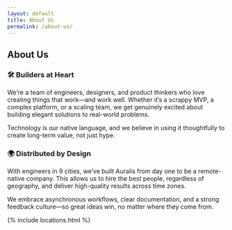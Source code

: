 ```yaml
---
layout: default
title: About Us
permalink: /about-us/
---
```


## About Us

### 🛠️ Builders at Heart

We’re a team of engineers, designers, and product thinkers who love creating things that work—and work well. Whether it’s a scrappy MVP, a complex platform, or a scaling team, we get genuinely excited about building elegant solutions to real-world problems.

Technology is our native language, and we believe in using it thoughtfully to create long-term value, not just hype.

### 🌍 Distributed by Design

With engineers in 9 cities, we’ve built Auralis from day one to be a remote-native company. This allows us to hire the best people, regardless of geography, and deliver high-quality results across time zones.

We embrace asynchronous workflows, clear documentation, and a strong feedback culture—so great ideas win, no matter where they come from.

{% include locations.html %}